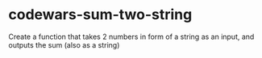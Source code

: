 # codewars-sum-two-string
Create a function that takes 2 numbers in form of a string as an input, and outputs the sum (also as a string) 
